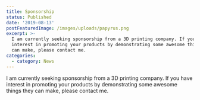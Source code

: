```yaml
---
title: Sponsorship
status: Published
date: '2019-08-13'
postFeaturedImage: /images/uploads/papyrus.png
excerpt: >-
  I am currently seeking sponsorship from a 3D printing company. If you have
  interest in promoting your products by demonstrating some awesome things they
  can make, please contact me.
categories:
  - category: News
---
```

I am currently seeking sponsorship from a 3D printing company. If you have interest in promoting your products by demonstrating some awesome things they can make, please contact me.

